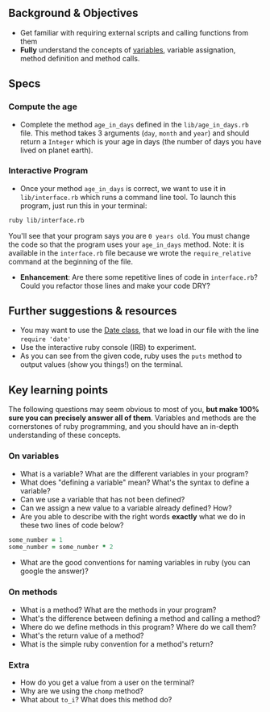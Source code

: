 ## Background & Objectives

- Get familiar with requiring external scripts and calling functions from them
- **Fully** understand the concepts of [variables](http://en.wikipedia.org/wiki/Program_variable), variable assignation, method definition and method calls.

## Specs

### Compute the age

- Complete the method `age_in_days` defined in the `lib/age_in_days.rb` file. This method takes 3 arguments (`day`, `month` and `year`) and should return a `Integer` which is your age in days (the number of days you have lived on planet earth).

### Interactive Program

- Once your method `age_in_days` is correct, we want to use it in `lib/interface.rb` which runs a command line tool. To launch this program, just run this in your terminal:

```bash
ruby lib/interface.rb
```

You'll see that your program says you are `0 years old`. You must change the code so that the program uses your `age_in_days` method. Note: it is available in the `interface.rb` file because we wrote the `require_relative` command at the beginning of the file.

- **Enhancement**: Are there some repetitive lines of code in `interface.rb`? Could you refactor those lines and make your code DRY?

## Further suggestions & resources

- You may want to use the [Date class](http://www.ruby-doc.org/stdlib-2.2.0/libdoc/date/rdoc/Date.html), that we load in our file with the line `require 'date'`
- Use the interactive ruby console (IRB) to experiment.
- As you can see from the given code, ruby uses the `puts` method to output values (show you things!) on the terminal.

## Key learning points

The following questions may seem obvious to most of you, **but make 100% sure you can precisely answer all of them**. Variables and methods are the cornerstones of ruby programming, and you should have an in-depth understanding of these concepts.

### On variables

- What is a variable? What are the different variables in your program?
- What does "defining a variable" mean? What's the syntax to define a variable?
- Can we use a variable that has not been defined?
- Can we assign a new value to a variable already defined? How?
- Are you able to describe with the right words **exactly** what we do in these two lines of code below?

```ruby
some_number = 1
some_number = some_number * 2
```

- What are the good conventions for naming variables in ruby (you can google the answer)?

### On methods

- What is a method? What are the methods in your program?
- What's the difference between defining a method and calling a method?
- Where do we define methods in this program? Where do we call them?
- What's the return value of a method?
- What is the simple ruby convention for a method's return?

### Extra

- How do you get a value from a user on the terminal?
- Why are we using the `chomp` method?
- What about `to_i`? What does this method do?
